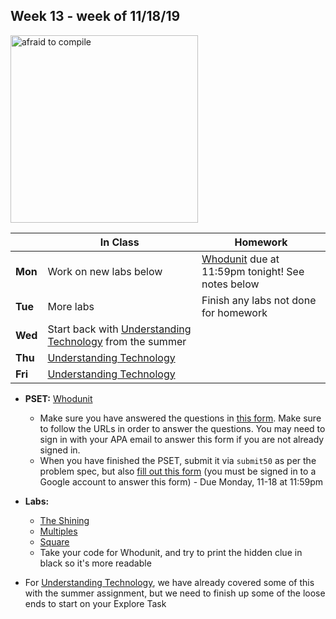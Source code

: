 ## Week 13 - week of 11/18/19 

<img src="https://www.digitaltechnologylabs.com/wp-content/uploads/2019/06/11.png" alt="afraid to compile" height="300">

  |       |In Class               |Homework   |
  |-------|---------              |---------  |
  |**Mon**|Work on new labs below |[Whodunit](https://docs.cs50.net/2019/ap/problems/whodunit/whodunit.html) due at 11:59pm tonight! See notes below|
  |**Tue**|More labs              |Finish any labs not done for homework|
  |**Wed**|Start back with [Understanding Technology](/ap/curriculum/understanding_technology) from the summer |       |
  |**Thu**|[Understanding Technology](/ap/curriculum/understanding_technology)|           |
  |**Fri**|[Understanding Technology](/ap/curriculum/understanding_technology)|           |

* **PSET:** [Whodunit](https://docs.cs50.net/2019/ap/problems/whodunit/whodunit.html)
  * Make sure you have answered the questions in [this form](https://forms.microsoft.com/Pages/ResponsePage.aspx?id=pzkNu6tRKkuypSiSsDYamccaKXZ-XoNApSiIBzYo6sNUQzFLTEg4VDJEM1ZMMEhZRzdVNzZSQlZJTi4u). Make sure to follow the URLs in order to answer the questions. You may need to sign in with your APA email to answer this form if you are not already signed in.
  * When you have finished the PSET, submit it via `submit50` as per the problem spec, but also [fill out this form](https://forms.gle/wLirNKRvQqfcnNvx6) (you must be signed in to a Google account to answer this form) - Due Monday, 11-18 at 11:59pm

* **Labs:**
  * [The Shining](https://lab.cs50.io/candib80/cs50labs/c/shining/)
  * [Multiples](https://lab.cs50.io/candib80/cs50labs/c/multiples/)
  * [Square](https://lab.cs50.io/candib80/cs50labs/c/square/)
  * Take your code for Whodunit, and try to print the hidden clue in black so it's more readable
  
* For [Understanding Technology](/ap/curriculum/understanding_technology), we have already covered some of this with the summer assignment, but we need to finish up some of the loose ends to start on your Explore Task 